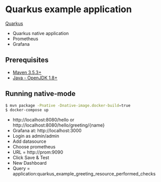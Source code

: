 # Quarkus example application
[Quarkus](https://quarkus.io)

* Quarkus native application
* Prometheus
* Grafana

## Prerequisites
* [Maven 3.5.3+](https://maven.apache.org/install.html)
* [Java - OpenJDK 1.8+](https://adoptopenjdk.net/)

## Running native-mode
```bash
$ mvn package -Pnative -Dnative-image.docker-build=true
$ docker-compose up
```

* http://localhost:8080/hello or http://localhost:8080/hello/greeting/{name}
* Grafana at: http://localhost:3000
* Login as  admin/admin
* Add datasource
* Choose prometheus
* URL = http://prom:9090
* Click Save & Test
* New Dashboard
* Query = application:quarkus_example_greeting_resource_performed_checks


